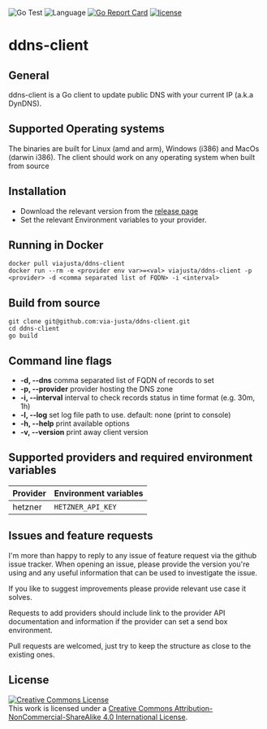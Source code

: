 ![Go Test](https://github.com/via-justa/ddns-client/workflows/Tests/badge.svg)  ![Language](https://img.shields.io/badge/Language-go-green)   [![Go Report Card](https://goreportcard.com/badge/github.com/via-justa/ddns-client)](https://goreportcard.com/report/github.com/via-justa/ddns-client)  [![license](https://img.shields.io/badge/license-CC-blue)](https://creativecommons.org/licenses/by-nc-sa/4.0/)
# ddns-client

General
-------

ddns-client is a Go client to update public DNS with your current IP (a.k.a DynDNS).

Supported Operating systems
---------------------------

The binaries are built for Linux (amd and arm), Windows (i386) and MacOs (darwin i386).
The client should work on any operating system when built from source

Installation
------------

-   Download the relevant version from the [release page](https://github.com/via-justa/ddns-client/releases)
-   Set the relevant Environment variables to your provider.

Running in Docker
------------

```
docker pull viajusta/ddns-client
docker run --rm -e <provider env var>=<val> viajusta/ddns-client -p <provider> -d <comma separated list of FQDN> -i <interval>
```

Build from source
------------

```
git clone git@github.com:via-justa/ddns-client.git
cd ddns-client
go build
```

Command line flags
------------------
-   **-d, --dns**       comma separated list of FQDN of records to set
-   **-p, --provider**  provider hosting the DNS zone
-   **-i, --interval**  interval to check records status in time format (e.g. 30m, 1h)
-   **-l, --log**       set log file path to use. default: none (print to console)
-   **-h, --help**      print available options
-   **-v, --version**   print away client version

Supported providers and required environment variables
-----------

|Provider|Environment variables|
|---|---|
| hetzner | `HETZNER_API_KEY` |

Issues and feature requests
-----------

I'm more than happy to reply to any issue of feature request via the github issue tracker.
When opening an issue, please provide the version you're using and any useful information that can be used to investigate the issue.

If you like to suggest improvements please provide relevant use case it solves.

Requests to add providers should include link to the provider API documentation and information if the provider can set a send box environment.

Pull requests are welcomed, just try to keep the structure as close to the existing ones.

License
-----------

<a rel="license" href="http://creativecommons.org/licenses/by-nc-sa/4.0/"><img alt="Creative Commons License" style="border-width:0" src="https://i.creativecommons.org/l/by-nc-sa/4.0/88x31.png" /></a><br />This work is licensed under a <a rel="license" href="http://creativecommons.org/licenses/by-nc-sa/4.0/">Creative Commons Attribution-NonCommercial-ShareAlike 4.0 International License</a>.
